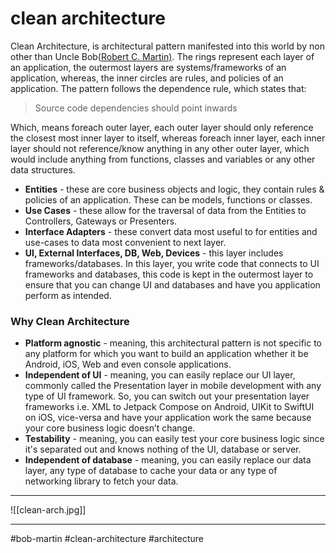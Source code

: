 # clean architecture
Clean Architecture, is architectural pattern manifested into this world by non other than Uncle Bob([Robert C. Martin)](https://en.wikipedia.org/wiki/Robert_C._Martin). The rings represent each layer of an application, the outermost layers are systems/frameworks of an application, whereas, the inner circles are rules, and policies of an application. The pattern follows the dependence rule, which states that:

> Source code dependencies should point inwards

Which, means foreach outer layer, each outer layer should only reference the closest most inner layer to itself, whereas foreach inner layer, each inner layer should not reference/know anything in any other outer layer, which would include anything from functions, classes and variables or any other data structures.

-   **Entities** - these are core business objects and logic, they contain rules & policies of an application. These can be models, functions or classes.
-   **Use Cases** - these allow for the traversal of data from the Entities to Controllers, Gateways or Presenters.
-   **Interface Adapters** - these convert data most useful to for entities and use-cases to data most convenient to next layer.
-   **UI, External Interfaces, DB, Web, Devices** - this layer includes frameworks/databases. In this layer, you write code that connects to UI frameworks and databases, this code is kept in the outermost layer to ensure that you can change UI and databases and have you application perform as intended.

### Why Clean Architecture

-   **Platform agnostic** - meaning, this architectural pattern is not specific to any platform for which you want to build an application whether it be Android, iOS, Web and even console applications.
-   **Independent of UI** - meaning, you can easily replace our UI layer, commonly called the Presentation layer in mobile development with any type of UI framework. So, you can switch out your presentation layer frameworks i.e. XML to Jetpack Compose on Android, UIKit to SwiftUI on iOS, vice-versa and have your application work the same because your core business logic doesn’t change.
-   **Testability** - meaning, you can easily test your core business logic since it's separated out and knows nothing of the UI, database or server.
-   **Independent of database** - meaning, you can easily replace our data layer, any type of database to cache your data or any type of networking library to fetch your data.
***
![[clean-arch.jpg]]
***

#bob-martin #clean-architecture #architecture